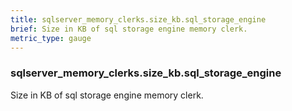 ```yaml
---
title: sqlserver_memory_clerks.size_kb.sql_storage_engine
brief: Size in KB of sql storage engine memory clerk.
metric_type: gauge
---
```

### sqlserver_memory_clerks.size_kb.sql_storage_engine

Size in KB of sql storage engine memory clerk.